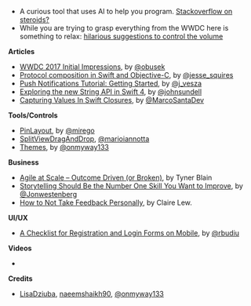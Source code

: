 * A curious tool that uses AI to help you program. [Stackoverflow on steroids?](https://www.codota.com/)
* While you are trying to grasp everything from the WWDC here is something to relax: [hilarious suggestions to control the volume](https://www.reddit.com/r/ProgrammerHumor/comments/6fd52x/volume_control_should_be_intuitive/) 

**Articles**

* [WWDC 2017 Initial Impressions](https://www.raywenderlich.com/163940/wwdc-2017-initial-impressions), by [@obusek](https://twitter.com/obusek)
* [Protocol composition in Swift and Objective-C](http://www.jessesquires.com/blog/protocol-composition-in-swift-and-objc/), by [@jesse_squires](https://twitter.com/jesse_squires)
* [Push Notifications Tutorial: Getting Started](https://www.raywenderlich.com/156966/push-notifications-tutorial-getting-started), by [@j_vesza](https://twitter.com/j_vesza) 
* [Exploring the new String API in Swift 4](https://www.swiftbysundell.com/posts/exploring-the-new-string-api-in-swift-4), by [@johnsundell](https://twitter.com/johnsundell)
* [Capturing Values In Swift Closures](https://marcosantadev.com/capturing-values-swift-closures/), by [@MarcoSantaDev](https://twitter.com/MarcoSantaDev)


**Tools/Controls**

* [PinLayout](https://github.com/mirego/PinLayout), by [@mirego](https://twitter.com/mirego)
* [SplitViewDragAndDrop](https://github.com/MarioIannotta/SplitViewDragAndDrop), [@marioiannotta](http://www.twitter.com/marioiannotta)
* [Themes](https://github.com/onmyway133/Themes), by [@onmyway133](https://github.com/onmyway133)

**Business**

* [Agile at Scale – Outcome Driven (or Broken)](http://tynerblain.com/blog/2017/05/24/agile-at-scale-outcome-driven-or-broken/), by Tyner Blain
* [Storytelling Should Be the Number One Skill You Want to Improve](https://themission.co/storytelling-should-be-the-number-one-skill-you-want-to-improve-746c5e7c8afe), by [@Jonwestenberg](https://twitter.com/Jonwestenberg)
* [How to Not Take Feedback Personally](http://heydesigner.com/blog/not-take-feedback-personally/), by Claire Lew.

**UI/UX**

* [A Checklist for Registration and Login Forms on Mobile](https://www.nngroup.com/articles/checklist-registration-login/), by [@rbudiu](https://twitter.com/rbudiu)

**Videos**

* 

**Credits**

* [LisaDziuba](https://github.com/lisadziuba), [naeemshaikh90](https://github.com/naeemshaikh90), [@onmyway133](https://github.com/onmyway133)
